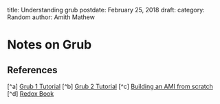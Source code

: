 title: Understanding grub
postdate: February 25, 2018
draft: 
category: Random
author: Amith Mathew


# Notes on Grub


## References
[^a] [Grub 1 Tutorial](https://www.dedoimedo.com/computers/grub.html)
[^b] [Grub 2 Tutorial](https://www.dedoimedo.com/computers/grub-2.html)
[^c] [Building an AMI from scratch](https://5pi.de/2015/03/13/building-aws-amis-from-scratch/)
[^d] [Redox Book](https://doc.redox-os.org/book/)


